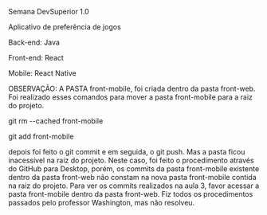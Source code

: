 Semana DevSuperior 1.0

Aplicativo de preferência de jogos

Back-end: Java

Front-end: React

Mobile: React Native

OBSERVAÇÃO: A PASTA front-mobile, foi criada dentro da pasta front-web. Foi realizado esses comandos para mover a pasta front-mobile para a raiz do projeto.


git rm --cached front-mobile

git add front-mobile

depois foi feito o git commit e em seguida, o git push. Mas a pasta ficou inacessível na raiz do projeto. Neste caso, foi feito o procedimento através do GitHub para Desktop, porém, os commits da pasta front-mobile existente dentro da pasta front-web não constam na nova pasta front-mobile contida na raiz do projeto. Para ver os commits realizados na aula 3, favor acessar a pasta front-mobile dentro da pasta front-web. Fiz todos os procedimentos passados pelo professor Washington, mas não resolveu.
